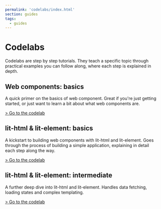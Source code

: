 ```yaml
---
permalink: 'codelabs/index.html'
section: guides
tags:
  - guides
---
```


# Codelabs

Codelabs are step by step tutorials. They teach a specific topic through practical examples you can follow along, where each step is explained in depth.

## Web components: basics

A quick primer on the basics of web component. Great if you're just getting started, or just want to learn a bit about what web components are.

<a href="/codelabs/basics/web-components.html?index=/codelabs/" target="_blank">
  > Go to the codelab
</a>

## lit-html & lit-element: basics

A kickstart to building web components with lit-html and lit-element. Goes through the process of building a simple application, explaining in detail each step along the way.

<a href="/codelabs/basics/lit-html.html?index=/codelabs/" target="_blank">
  > Go to the codelab
</a>

## lit-html & lit-element: intermediate

A further deep dive into lit-html and lit-element. Handles data fetching, loading states and complex templating.

<a href="/codelabs/intermediate/lit-html.html?index=/codelabs/" target="_blank">
  > Go to the codelab
</a>
